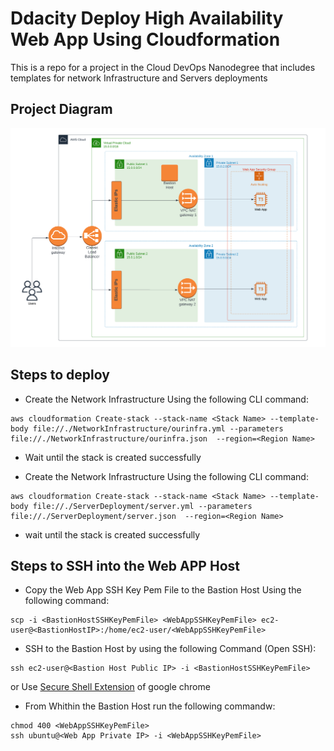 # Ddacity Deploy High Availability Web App Using Cloudformation
This is a repo for a project in the Cloud DevOps Nanodegree that includes templates for network Infrastructure and Servers deployments

## Project Diagram
![Project Diagram](https://github.com/Moemad-711/udacity-deploy-web-app-cloudformation/blob/main/ProjectDiagram.png) 

## Steps to deploy
- Create the Network Infrastructure Using the following CLI command: 
```console 
aws cloudformation Create-stack --stack-name <Stack Name> --template-body file://./NetworkInfrastructure/ourinfra.yml --parameters file://./NetworkInfrastructure/ourinfra.json  --region=<Region Name>
```
- Wait until the stack is created successfully

- Create the Network Infrastructure Using the following CLI command: 
```console 
aws cloudformation Create-stack --stack-name <Stack Name> --template-body file://./ServerDeployment/server.yml --parameters file://./ServerDeployment/server.json  --region=<Region Name>
```
- wait until the stack is created successfully

## Steps to SSH into the Web APP Host
- Copy the Web App SSH Key Pem File to the Bastion Host Using the following command: 
```console 
scp -i <BastionHostSSHKeyPemFile> <WebAppSSHKeyPemFile> ec2-user@<BastionHostIP>:/home/ec2-user/<WebAppSSHKeyPemFile>
```
- SSH to the Bastion Host by using the following Command (Open SSH):
```console 
ssh ec2-user@<Bastion Host Public IP> -i <BastionHostSSHKeyPemFile>
```
  or Use [Secure Shell Extension](https://chrome.google.com/webstore/detail/secure-shell/iodihamcpbpeioajjeobimgagajmlibd) of google chrome
  
- From Whithin the Bastion Host run the following commandw:
```console 
chmod 400 <WebAppSSHKeyPemFile>
ssh ubuntu@<Web App Private IP> -i <WebAppSSHKeyPemFile>
```
